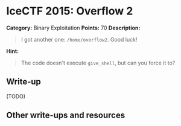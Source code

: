 # IceCTF 2015: Overflow 2

**Category:** Binary Exploitation
**Points:** 70
**Description:** 

> I got another one: <code>/home/overflow2</code>. Good luck!

**Hint:**

> The code doesn't execute <code>give_shell</code>, but can you force it to?

## Write-up

(TODO)

## Other write-ups and resources

